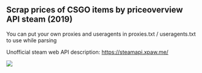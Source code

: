 ## Scrap prices of CSGO items by priceoverview API steam (2019)
You can put your own proxies and useragents in proxies.txt / useragents.txt to use while parsing

Unofficial steam web API description: https://steamapi.xpaw.me/

![](https://i.postimg.cc/sXQGW1cK/2023-09-08-071535.png)
